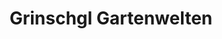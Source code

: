 ---
title: "Grinschgl Gartenwelten"
url: /frauental-an-der-lassnitz/grinschgl-gartenwelten/
shop: Garten-Center
---